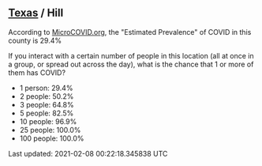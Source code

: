 
## [Texas](/united-states/texas) / Hill

According to [MicroCOVID.org](http://microcovid.org),
the "Estimated Prevalence" of COVID in this county is 29.4%

If you interact with a certain number of people in this location
(all at once in a group, or spread out across the day), what is the chance that
1 or more of them has COVID?

- 1 person: 29.4%
- 2 people: 50.2%
- 3 people: 64.8%
- 5 people: 82.5%
- 10 people: 96.9%
- 25 people: 100.0%
- 100 people: 100.0%

Last updated: 2021-02-08 00:22:18.345838 UTC
